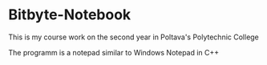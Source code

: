 # Bitbyte-Notebook

This is my course work on the second year in Poltava's Polytechnic College  

The programm is a notepad similar to Windows Notepad in C++

<!-- Sviatoslav Kalinichuk, 2024 Year -->
